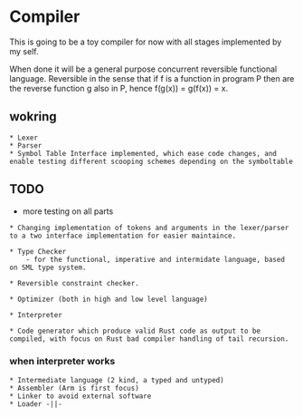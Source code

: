 # Compiler
This is going to be a toy compiler for now with all stages implemented by my self.

When done it will be a general purpose concurrent reversible functional language. Reversible in the sense that if f is a function in program P then are the reverse function g also in P, hence f(g(x)) = g(f(x)) = x.



## wokring
    * Lexer
    * Parser
    * Symbol Table Interface implemented, which ease code changes, and enable testing different scooping schemes depending on the symboltable 

## TODO
   * more testing on all parts

    * Changing implementation of tokens and arguments in the lexer/parser to a two interface implementation for easier maintaince.
    
    * Type Checker
        - for the functional, imperative and intermidate language, based on SML type system.
        
    * Reversible constraint checker.

    * Optimizer (both in high and low level language)
    
    * Interpreter
    
    * Code generator which produce valid Rust code as output to be compiled, with focus on Rust bad compiler handling of tail recursion.
   
    
### when interpreter works
    * Intermediate language (2 kind, a typed and untyped)
    * Assembler (Arm is first focus)
    * Linker to avoid external software
    * Loader -||-
